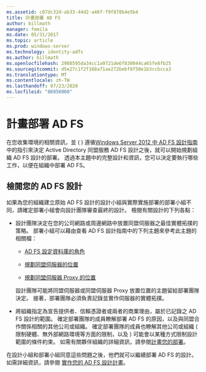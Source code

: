 ```yaml
---
ms.assetid: c87dc32d-ab33-44d2-a46f-f9f878b4e5b4
title: 計畫部署 AD FS
author: billmath
manager: femila
ms.date: 05/31/2017
ms.topic: article
ms.prod: windows-server
ms.technology: identity-adfs
ms.author: billmath
ms.openlocfilehash: 2908595da34cc1a9721de6f830044ca65fe8fb25
ms.sourcegitcommit: d5e27c1f2f168a71ae272bebf8f50e1b3ccbcca3
ms.translationtype: MT
ms.contentlocale: zh-TW
ms.lasthandoff: 07/23/2020
ms.locfileid: "86956060"
---
```

# <a name="planning-to-deploy-ad-fs"></a>計畫部署 AD FS


在您收集環境的相關資訊，並 \( \) 遵循[Windows Server 2012 中 AD FS 設計指南](../design/ad-fs-design-guide-in-windows-server-2012.md)中的指引來決定 Active Directory 同盟服務 AD FS 設計之後，就可以開始規劃組織 AD FS 設計的部署。 透過本主題中的完整設計和資訊，您可以決定要執行哪些工作，以便在組織中部署 AD FS。  
  
## <a name="reviewing-your-ad-fs-design"></a>檢閱您的 AD FS 設計  
如果為您的組織建立原始 AD FS 設計的設計小組與實際實施部署的部署小組不同，請確定部署小組會向設計團隊審查最終的設計。 檢閱有關設計的下列各點：  
  
-   設計團隊決定在您的公司網路或周邊網路中放置同盟伺服器之最佳實體拓撲的策略。 部署小組可以藉由查看 AD FS 設計指南中的下列主題來參考此主題的相關檔：  
  
    -   [AD FS 設定資料庫的角色](../../ad-fs/technical-reference/The-Role-of-the-AD-FS-Configuration-Database.md)  
  
    -   [規劃同盟伺服器的位置](../design/planning-federation-server-placement.md)  
  
    -   [規劃同盟伺服器 Proxy 的位置](../design/planning-federation-server-proxy-placement.md)  
  
    設計團隊可能將同盟伺服器或同盟伺服器 Proxy 放置位置的主題留給部署團隊決定。 接著，部署團隊必須負責記錄並實作伺服器的實體拓撲。  
  
-   將組織指定為宣告提供者、信賴憑證者或兩者的商業理由，屬於已記錄之 AD FS 設計的範圍。 確定部署團隊的成員瞭解部署 AD FS 的原因，以及與同盟合作關係相關的其他公司或組織。 確定部署團隊的成員也瞭解其他公司或組織 \( 限制硬體、無外部網路環境等方面的限制，以及 \) 可能會以某種方式限制設計範圍的條件約束。 如需有關夥伴組織的詳細資訊，請參閱[計畫您的部署](../design/planning-your-deployment.md)。  
  
在設計小組和部署小組同意這些問題之後，他們就可以繼續部署 AD FS 的設計。 如需詳細資訊，請參閱 [實作您的 AD FS 設計計畫](Implementing-Your-AD-FS-Design-Plan.md)。  
